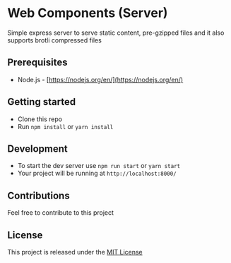 # Web Components (Server)
Simple express server to serve static content, pre-gzipped files and it also supports brotli compressed files

## Prerequisites

- Node.js - [https://nodejs.org/en/](https://nodejs.org/en/)

## Getting started

- Clone this repo
- Run `npm install` or `yarn install`

## Development

- To start the dev server use `npm run start` or `yarn start`
- Your project will be running at `http://localhost:8000/`


## Contributions

Feel free to contribute to this project

## License

This project is released under the [MIT License](http://www.opensource.org/licenses/MIT)
